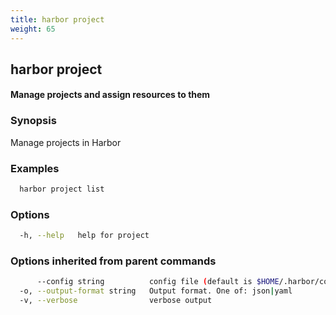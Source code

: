 ```yaml
---
title: harbor project
weight: 65
---
```

## harbor project

#### Manage projects and assign resources to them

### Synopsis

Manage projects in Harbor

### Examples

```sh
  harbor project list
```

### Options

```sh
  -h, --help   help for project
```

### Options inherited from parent commands

```sh
      --config string          config file (default is $HOME/.harbor/config.yaml) (default "/home/user/.harbor/config.yaml")
  -o, --output-format string   Output format. One of: json|yaml
  -v, --verbose                verbose output
```


